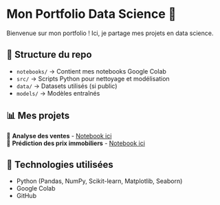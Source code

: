 # Mon Portfolio Data Science 🚀

Bienvenue sur mon portfolio ! Ici, je partage mes projets en data science.

## 📂 Structure du repo  
- `notebooks/` → Contient mes notebooks Google Colab  
- `src/` → Scripts Python pour nettoyage et modélisation  
- `data/` → Datasets utilisés (si public)  
- `models/` → Modèles entraînés  

## 📊 Mes projets  
🔹 **Analyse des ventes** - [Notebook ici](notebooks/analyse_ventes.ipynb)  
🔹 **Prédiction des prix immobiliers** - [Notebook ici](notebooks/prix_immobilier.ipynb)  

## 🔧 Technologies utilisées  
- Python (Pandas, NumPy, Scikit-learn, Matplotlib, Seaborn)  
- Google Colab  
- GitHub  
